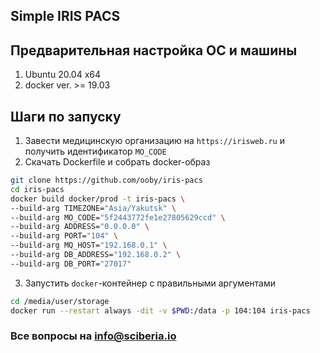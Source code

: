 ## Simple IRIS PACS

## Предварительная настройка ОС и машины

1. Ubuntu 20.04 x64
2. docker ver. >= 19.03

## Шаги по запуску

1. Завести медицинскую организацию на `https://irisweb.ru` и получить идентификатор `MO_CODE`
2. Скачать Dockerfile и собрать docker-образ
```bash
git clone https://github.com/ooby/iris-pacs
cd iris-pacs
docker build docker/prod -t iris-pacs \
--build-arg TIMEZONE="Asia/Yakutsk" \
--build-arg MO_CODE="5f2443772fe1e27805629ccd" \
--build-arg ADDRESS="0.0.0.0" \
--build-arg PORT="104" \
--build-arg MQ_HOST="192.168.0.1" \
--build-arg DB_ADDRESS="192.168.0.2" \
--build-arg DB_PORT="27017"
```
3. Запустить `docker`-контейнер c правильными аргументами
```bash
cd /media/user/storage
docker run --restart always -dit -v $PWD:/data -p 104:104 iris-pacs
```

### Все вопросы на info@sciberia.io
